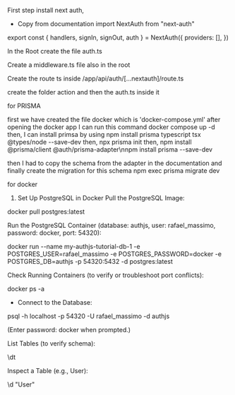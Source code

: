 First step install next auth, 

* Copy from documentation 
import NextAuth from "next-auth"
 
export const { handlers, signIn, signOut, auth } = NextAuth({
  providers: [],
})

In the Root create the file auth.ts

Create a middleware.ts file also in the root

Create the route ts inside /app/api/auth/[...nextauth]/route.ts

create the folder action and then the auth.ts inside it


for PRISMA

first we have created the file docker which is 'docker-compose.yml'
after opening the docker app I can run this command docker compose up -d
then, I can install primsa by using npm install prisma typescript tsx @types/node --save-dev
then, npx prisma init
then, npm install @prisma/client @auth/prisma-adapter\nnpm install prisma --save-dev

then I had to copy the schema from the adapter in the documentation 
and finally create the migration for this schema npm exec prisma migrate dev


for docker

1. Set Up PostgreSQL in Docker
Pull the PostgreSQL Image:

docker pull postgres:latest

Run the PostgreSQL Container (database: authjs, user: rafael_massimo, password: docker, port: 54320):

docker run --name my-authjs-tutorial-db-1 -e POSTGRES_USER=rafael_massimo -e POSTGRES_PASSWORD=docker -e POSTGRES_DB=authjs -p 54320:5432 -d postgres:latest

Check Running Containers (to verify or troubleshoot port conflicts):

docker ps -a

- Connect to the Database:

psql -h localhost -p 54320 -U rafael_massimo -d authjs

(Enter password: docker when prompted.)

List Tables (to verify schema):

\dt

Inspect a Table (e.g., User):

\d "User"

